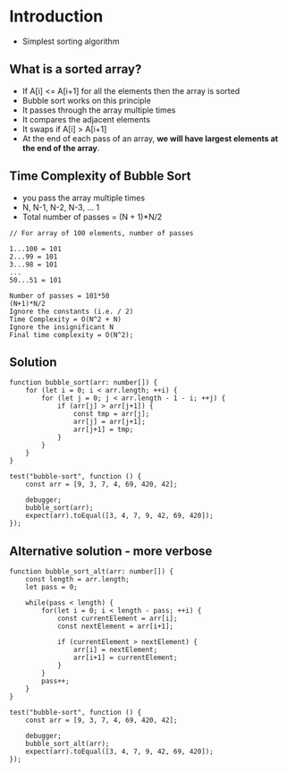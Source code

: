 # Introduction
- Simplest sorting algorithm

## What is a sorted array?
- If A[i] <= A[i+1] for all the elements then the array is sorted
- Bubble sort works on this principle
- It passes through the array multiple times
- It compares the adjacent elements
- It swaps if A[i] > A[i+1]
- At the end of each pass of an array, **we will have largest elements at the end of the array**.

## Time Complexity of Bubble Sort
- you pass the array multiple times
- N, N-1, N-2, N-3, ... 1
- Total number of passes = (N + 1)*N/2

```
// For array of 100 elements, number of passes

1...100 = 101
2...99 = 101
3...98 = 101
...
50...51 = 101

Number of passes = 101*50
(N+1)*N/2
Ignore the constants (i.e. / 2)
Time Complexity = O(N^2 + N)
Ignore the insignificant N
Final time complexity = O(N^2);
```

## Solution

```
function bubble_sort(arr: number[]) {
    for (let i = 0; i < arr.length; ++i) {
        for (let j = 0; j < arr.length - 1 - i; ++j) {
            if (arr[j] > arr[j+1]) {
                const tmp = arr[j];
                arr[j] = arr[j+1];
                arr[j+1] = tmp;
            }
        }
    }
}

test("bubble-sort", function () {
    const arr = [9, 3, 7, 4, 69, 420, 42];

    debugger;
    bubble_sort(arr);
    expect(arr).toEqual([3, 4, 7, 9, 42, 69, 420]);
});

```

## Alternative solution - more verbose
```
function bubble_sort_alt(arr: number[]) {
    const length = arr.length;
    let pass = 0;

    while(pass < length) {
        for(let i = 0; i < length - pass; ++i) {
            const currentElement = arr[i];
            const nextElement = arr[i+1];

            if (currentElement > nextElement) {
                arr[i] = nextElement;
                arr[i+1] = currentElement;
            }
        }
        pass++;
    }
}

test("bubble-sort", function () {
    const arr = [9, 3, 7, 4, 69, 420, 42];

    debugger;
    bubble_sort_alt(arr);
    expect(arr).toEqual([3, 4, 7, 9, 42, 69, 420]);
});

```